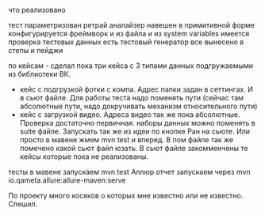 что реализовано

тест параметризован
ретрай аналайзер навешен в примитивной форме
конфигурируется фреймворк и из файла и из system variables
имеется проверка тестовых данных
есть тестовый генератор
все вынесено в степы и пейджи

по кейсам - сделал пока три кейса с 3 типами данных подгружаемыми из библиотеки ВК. 
+ кейс с подгрузкой фотки с компа. Адрес папки задан в сеттингах. И в сьют файле. Для работы теста
  надо поменять пути (сейчас там абсолютные пути, надо докручивать механизм относительного пути)
+ кейс с загрузкой видео. Адреса видео так же пока абсолютные. Проверка достаточно первичная.
наборы данных можно поменять в suite файле. 
Запускать так же из идеи по кнопке Ран на сьюте. Или просто в мавене жмем mvn test и вперед. 
В пом файле так же помечено какой сьют файл юзать. 
В сьют файле закомменчены те кейсы которые пока не реализованы.

тесты в мавене запускаем mvn test
Аллюр отчет запускаем через mvn io.qameta.allure:allure-maven:serve

По проекту много косяков о которых мне известно или не известно. Спешил.
